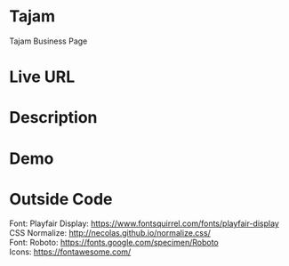 # Tajam
Tajam Business Page

# Live URL 


# Description


# Demo


# Outside Code
Font: Playfair Display: https://www.fontsquirrel.com/fonts/playfair-display <br />
CSS Normalize: http://necolas.github.io/normalize.css/ <br />
Font: Roboto: https://fonts.google.com/specimen/Roboto <br />
Icons: https://fontawesome.com/ <br />
